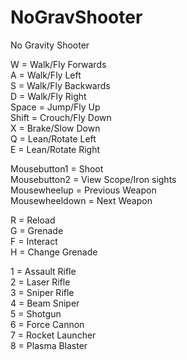 NoGravShooter
=============

No Gravity Shooter

W = Walk/Fly Forwards<br />
A = Walk/Fly Left<br />
S = Walk/Fly Backwards<br />
D = Walk/Fly Right<br />
Space = Jump/Fly Up<br />
Shift = Crouch/Fly Down<br />
X = Brake/Slow Down<br />
Q = Lean/Rotate Left<br />
E = Lean/Rotate Right

Mousebutton1 = Shoot<br />
Mousebutton2 = View Scope/Iron sights<br />
Mousewheelup = Previous Weapon<br />
Mousewheeldown = Next Weapon

R = Reload<br />
G = Grenade<br />
F = Interact<br />
H = Change Grenade

1 = Assault Rifle<br />
2 = Laser Rifle<br />
3 = Sniper Rifle<br />
4 = Beam Sniper<br />
5 = Shotgun<br />
6 = Force Cannon<br />
7 = Rocket Launcher<br />
8 = Plasma Blaster
